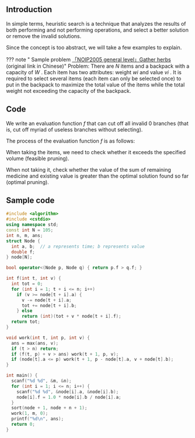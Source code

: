 ## Introduction

In simple terms, heuristic search is a technique that analyzes the results of both performing and not performing operations, and select a better solution or remove the invalid solutions.

Since the concept is too abstract, we will take a few examples to explain.

??? note " Sample problem [「NOIP2005 general level」Gather herbs](https://www.luogu.com.cn/problem/P1048) (original link in Chinese)"
    Problem: There are $N$ items and a backpack with a capacity of $W$ . Each item has two attributes: weight $wi$ and value $vi$ . It is required to select several items (each item can only be selected once) to put in the backpack to maximize the total value of the items while the total weight not exceeding the capacity of the backpack.

## Code

We write an evaluation function $f$ that can cut off all invalid 0 branches (that is, cut off myriad of useless branches without selecting).

The process of the evaluation function $f$ is as follows:

When taking the items, we need to check whether it exceeds the specified volume (feasible pruning).

When not taking it, check whether the value of the sum of remaining medicine and existing value is greater than the optimal solution found so far (optimal pruning).

## Sample code

```cpp
#include <algorithm>
#include <cstdio>
using namespace std;
const int N = 105;
int n, m, ans;
struct Node {
  int a, b;  // a represents time; b represents value
  double f;
} node[N];

bool operator<(Node p, Node q) { return p.f > q.f; }

int f(int t, int v) {
  int tot = 0;
  for (int i = 1; t + i <= n; i++)
    if (v >= node[t + i].a) {
      v -= node[t + i].a;
      tot += node[t + i].b;
    } else
      return (int)(tot + v * node[t + i].f);
  return tot;
}

void work(int t, int p, int v) {
  ans = max(ans, v);
  if (t > n) return;
  if (f(t, p) + v > ans) work(t + 1, p, v);
  if (node[t].a <= p) work(t + 1, p - node[t].a, v + node[t].b);
}

int main() {
  scanf("%d %d", &m, &n);
  for (int i = 1; i <= n; i++) {
    scanf("%d %d", &node[i].a, &node[i].b);
    node[i].f = 1.0 * node[i].b / node[i].a;
  }
  sort(node + 1, node + n + 1);
  work(1, m, 0);
  printf("%d\n", ans);
  return 0;
}
```
